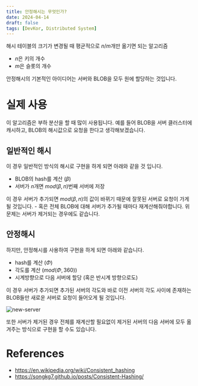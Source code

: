 ```yaml
---
title: 안정해시는 무엇인가?
date: 2024-04-14
draft: false
tags: [DevKor, Distributed System]
---
```


해시 테이블의 크기가 변경될 때 평균적으로 $n / m$개만 옮기면 되는 알고리즘

- $n$은 키의 개수
- $m$은 슬롯의 개수

안정해시의 기본적인 아이디어는 서버와 BLOB을 모두 원에 할당하는 것입니다.

# 실제 사용

이 알고리즘은 부하 분산을 할 때 많이 사용됩니다.
예를 들어 BLOB을 서버 클러스터에 캐시하고, BLOB의 해시값으로 요청을 한다고 생각해보겠습니다.

## 일반적인 해시

이 경우 일반적인 방식의 해시로 구현을 하게 되면 아래와 같을 것 입니다.

- BLOB의 hash를 계산 ($\beta$)
- 서버가 $n$개면 $mod(\beta, n)$번째 서버에 저장

이 경우 서버가 추가되면 $mod(\beta, n)$의 값이 바뀌기 때문에 잘못된 서버로 요청이 가게될 것입니다. - 혹은 전체 BLOB에 대해 서버가 추가될 때마다 재계산해줘야합니다.
위 문제는 서버가 제거되는 경우에도 같습니다.

## 안정해시

하지만, 안정해시를 사용하여 구현을 하게 되면 아래와 같습니다.

- hash를 계산 ($\Phi$)
- 각도를 계산 ($mod(\Phi, 360)$)
- 시계방향으로 다음 서버에 할당 (혹은 반시계 방향으로도)

이 경우 서버가 추가되면 추가된 서버의 각도와 바로 이전 서버의 각도 사이에 존재하는 BLOB들만 새로운 서버로 요청이 들어오게 될 것입니다.

![new-server](/posts/2024-04-14-what-is-consistent-hashing/new-server.png)

또한 서버가 제거된 경우 전체를 재계산할 필요없이 제거된 서버의 다음 서버에 모두 옮겨주는 방식으로 구현을 할 수도 있습니다.

# References

- https://en.wikipedia.org/wiki/Consistent_hashing
- https://songkg7.github.io/posts/Consistent-Hashing/
